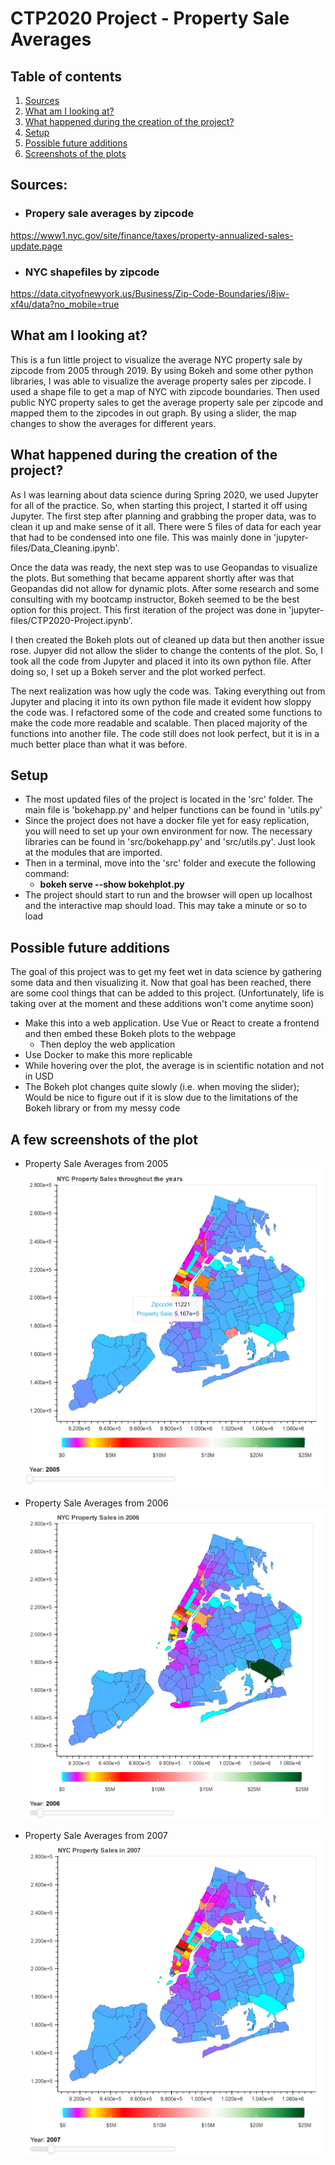 # CTP2020 Project - Property Sale Averages

## Table of contents
1. [Sources](#sources)
2. [What am I looking at?](#description)
3. [What happened during the creation of the project?](#outline)
4. [Setup](#setup)
5. [Possible future additions](#future)
6. [Screenshots of the plots](#screenshots)

## Sources: <a name="sources"></a>
- ### Propery sale averages by zipcode
https://www1.nyc.gov/site/finance/taxes/property-annualized-sales-update.page
- ### NYC shapefiles by zipcode
https://data.cityofnewyork.us/Business/Zip-Code-Boundaries/i8iw-xf4u/data?no_mobile=true

## What am I looking at? <a name="description"></a>
This is a fun little project to visualize the average NYC property sale by zipcode from 2005 through 2019. By using Bokeh and some other python libraries, I was able to visualize the average property sales per zipcode. I used a shape file to get a map of NYC with zipcode boundaries. Then used public NYC property sales to get the average property sale per zipcode and mapped them to the zipcodes in out graph. By using a slider, the map changes to show the averages for different years.    

## What happened during the creation of the project? <a name="outline"></a>
As I was learning about data science during Spring 2020, we used Jupyter for all of the practice. So, when starting this project, I started it off using Jupyter. The first step after planning and grabbing the proper data, was to clean it up and make sense of it all. There were 5 files of data for each year that had to be condensed into one file. This was mainly done in 'jupyter-files/Data_Cleaning.ipynb'.

Once the data was ready, the next step was to use Geopandas to visualize the plots. But something that became apparent shortly after was that Geopandas did not allow for dynamic plots. After some research and some consulting with my bootcamp instructor, Bokeh seemed to be the best option for this project. This first iteration of the project was done in 'jupyter-files/CTP2020-Project.ipynb'. 

I then created the Bokeh plots out of cleaned up data but then another issue rose. Jupyer did not allow the slider to change the contents of the plot. So, I took all the code from Jupyter and placed it into its own python file. After doing so, I set up a Bokeh server and the plot worked perfect.

The next realization was how ugly the code was. Taking everything out from Jupyter and placing it into its own python file made it evident how sloppy the code was. I refactored some of the code and created some functions to make the code more readable and scalable. Then placed majority of the functions into another file. The code still does not look perfect, but it is in a much better place than what it was before.

## Setup <a name="setup"></a>
- The most updated files of the project is located in the 'src' folder. The main file is 'bokehapp.py' and helper functions can be found in 'utils.py' 
- Since the project does not have a docker file yet for easy replication, you will need to set up your own environment for now. The necessary libraries can be found in 'src/bokehapp.py' and 'src/utils.py'. Just look at the modules that are imported.
- Then in a terminal, move into the 'src' folder and execute the following command:
    - **bokeh serve --show bokehplot.py**
- The project should start to run and the browser will open up localhost and the interactive map should load. This may take a minute or so to load

## Possible future additions <a name="future"></a>
The goal of this project was to get my feet wet in data science by gathering some data and then visualizing it. Now that goal has been reached, there are some cool things that can be added to this project. (Unfortunately, life is taking over at the moment and these additions won't come anytime soon) 
- Make this into a web application. Use Vue or React to create a frontend and then embed these Bokeh plots to the webpage
    - Then deploy the web application
- Use Docker to make this more replicable
- While hovering over the plot, the average is in scientific notation and not in USD
- The Bokeh plot changes quite slowly (i.e. when moving the slider); Would be nice to figure out if it is slow due to the limitations of the Bokeh library or from my messy code

## A few screenshots of the plot <a name="screenshots"></a>

- Property Sale Averages from 2005
![2005](./screenshots/2005.PNG)

- Property Sale Averages from 2006
![2006](./screenshots/2006.PNG) 

- Property Sale Averages from 2007
![2007](./screenshots/2007.PNG) 